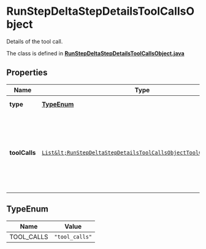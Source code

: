 

# RunStepDeltaStepDetailsToolCallsObject

Details of the tool call.

The class is defined in **[RunStepDeltaStepDetailsToolCallsObject.java](../../src/main/java/org/openapitools/model/RunStepDeltaStepDetailsToolCallsObject.java)**

## Properties

Name | Type | Description | Notes
------------ | ------------- | ------------- | -------------
**type** | [**TypeEnum**](#TypeEnum) | Always &#x60;tool_calls&#x60;. | 
**toolCalls** | [`List&lt;RunStepDeltaStepDetailsToolCallsObjectToolCallsInner&gt;`](RunStepDeltaStepDetailsToolCallsObjectToolCallsInner.md) | An array of tool calls the run step was involved in. These can be associated with one of three types of tools: &#x60;code_interpreter&#x60;, &#x60;retrieval&#x60;, or &#x60;function&#x60;.  |  [optional property]

## TypeEnum

Name | Value
---- | -----
TOOL_CALLS | `"tool_calls"`



